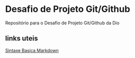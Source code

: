 # Desafio de Projeto Git/Github 
Repositório para o Desafio de Projeto Git/Github da Dio

## links uteis
[Sintaxe Basica Markdown](https://www.markdownguide.org/getting-started/)
